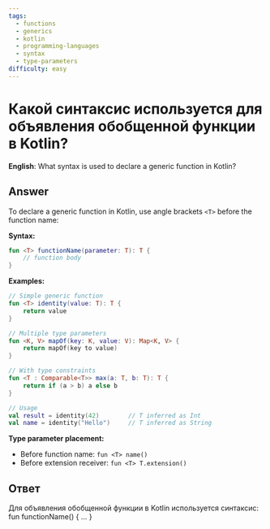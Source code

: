 ```yaml
---
tags:
  - functions
  - generics
  - kotlin
  - programming-languages
  - syntax
  - type-parameters
difficulty: easy
---
```


# Какой синтаксис используется для объявления обобщенной функции в Kotlin?

**English**: What syntax is used to declare a generic function in Kotlin?

## Answer

To declare a generic function in Kotlin, use angle brackets `<T>` before the function name:

**Syntax:**
```kotlin
fun <T> functionName(parameter: T): T {
    // function body
}
```

**Examples:**
```kotlin
// Simple generic function
fun <T> identity(value: T): T {
    return value
}

// Multiple type parameters
fun <K, V> mapOf(key: K, value: V): Map<K, V> {
    return mapOf(key to value)
}

// With type constraints
fun <T : Comparable<T>> max(a: T, b: T): T {
    return if (a > b) a else b
}

// Usage
val result = identity(42)        // T inferred as Int
val name = identity("Hello")     // T inferred as String
```

**Type parameter placement:**
- Before function name: `fun <T> name()`
- Before extension receiver: `fun <T> T.extension()`

## Ответ

Для объявления обобщенной функции в Kotlin используется синтаксис: fun <T> functionName() { ... }


